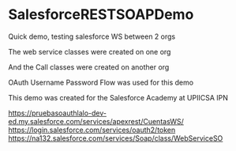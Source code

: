 # SalesforceRESTSOAPDemo
Quick demo, testing salesforce WS between 2 orgs

The web service classes were created on one org

And the Call classes were created on another org

OAuth Username Password Flow was used for this demo

This demo was created for the Salesforce Academy at UPIICSA IPN

https://pruebasoauthlalo-dev-ed.my.salesforce.com/services/apexrest/CuentasWS/
https://login.salesforce.com/services/oauth2/token
https://na132.salesforce.com/services/Soap/class/WebServiceSO
